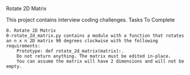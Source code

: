 Rotate 2D Matrix

This project contains interview coding challenges.
Tasks To Complete

    0. Rotate 2D Matrix
    0-rotate_2d_matrix.py contains a module with a function that rotates an n x n 2D matrix 90 degrees clockwise with the following requirements:
        Prototype: def rotate_2d_matrix(matrix):.
        Do not return anything. The matrix must be edited in-place.
        You can assume the matrix will have 2 dimensions and will not be empty.
